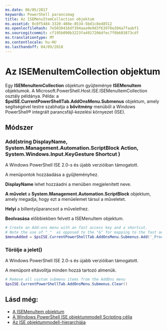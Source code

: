 ```yaml
---
ms.date: 06/05/2017
keywords: PowerShell parancsmag
title: Az ISEMenuItemCollection objektum
ms.assetid: 0c0f5484-3320-408e-8534-5bd1c8e48512
ms.openlocfilehash: 7e5030416df394aaa9e9d3f63978e204a7faabf1
ms.sourcegitcommit: cf195b090b3223fa4917206dfec7f0b603873cdf
ms.translationtype: MT
ms.contentlocale: hu-HU
ms.lasthandoff: 04/09/2018
---
```

# <a name="the-isemenuitemcollection-object"></a>Az ISEMenuItemCollection objektum

Egy **ISEMenuItemCollection** objektum gyűjteménye **ISEMenuItem** objektumok. A Microsoft.PowerShell.Host.ISE.ISEMenuItemCollection osztály példánya. Példa: a **$psISE.CurrentPowerShellTab.AddOnsMenu.Submenus** objektum, amely segítségével testre szabhatja a **bővítmény** menüből a Windows PowerShell® integrált parancsfájl-kezelési környezet (ISE).

## <a name="method"></a>Módszer

### <a name="addstring-displayname-systemmanagementautomationscriptblock-action-systemwindowsinputkeygesture-shortcut-"></a>Add\(string DisplayName, System.Management.Automation.ScriptBlock Action, System.Windows.Input.KeyGesture Shortcut \)

A Windows PowerShell ISE 2.0-s és újabb verzióiban támogatott.

A menüpontok hozzáadása a gyűjteményhez.

**DisplayName** lehet hozzáadni a menüben megjelenített neve.

**A művelet** a **System.Management.Automation.ScriptBlock** objektum, amely megadja, hogy ezt a menüelemet társul a műveletet.

**Helyi** a billentyűparancsot a művelethez.

**Beolvasása** előbbiekben felvett a ISEMenuItem objektum.

```powershell
# Create an Add-ons menu with an fast access key and a shortcut.
# Note the use of "_"  as opposed to the "&" for mapping to the fast access key letter for the menu item.
$menuAdded = $psISE.CurrentPowerShellTab.AddOnsMenu.Submenus.Add('_Process', {Get-Process}, 'Alt+P')
```

### <a name="clear"></a>Törölje a jelet\(\)

A Windows PowerShell ISE 2.0-s és újabb verzióiban támogatott.

A menüpont eltávolítja minden hozzá tartozó almenük.

```powershell
# Remove all custom submenu items from the AddOns menu
$psISE.CurrentPowerShellTab.AddOnsMenu.Submenus.Clear()
```

## <a name="see-also"></a>Lásd még:

- [A ISEMenuItem objektum](The-ISEMenuItem-Object.md)
- [A Windows PowerShell ISE objektummodell Scripting célja](Purpose-of-the-Windows-PowerShell-ISE-Scripting-Object-Model.md)
- [Az ISE objektummodell-hierarchiája](The-ISE-Object-Model-Hierarchy.md)